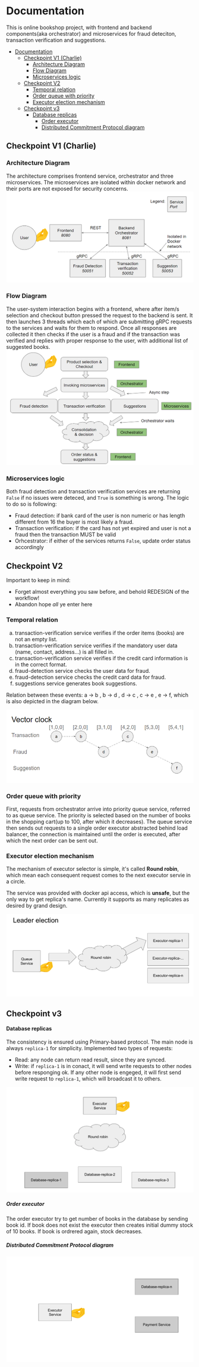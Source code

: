 # Documentation
This is online bookshop project, with frontend and backend components(aka orchestrator) and microservices for fraud deteciton, transaction verification and suggestions.
- [Documentation](#documentation)
  - [Checkpoint V1 (Charlie)](#checkpoint-v1-charlie)
    - [Architecture Diagram](#architecture-diagram)
    - [Flow Diagram](#flow-diagram)
    - [Microservices logic](#microservices-logic)
  - [Checkpoint V2](#checkpoint-v2)
    - [Temporal relation](#temporal-relation)
    - [Order queue with priority](#order-queue-with-priority)
    - [Executor election mechanism](#executor-election-mechanism)
  - [Checkpoint v3](#checkpoint-v3)
      - [Database replicas](#database-replicas)
        - [Order executor](#order-executor)
        - [Distributed Commitment Protocol diagram](#distributed-commitment-protocol-diagram)

## Checkpoint V1 (Charlie)
### Architecture Diagram
The architecture comprises frontend service, orchestrator and three microservices. The microservices are isolated within docker network and their ports are not exposed for security concerns.
![img1](imgs/scr1.png)
### Flow Diagram
The user-system interaction begins with a frontend, where after item/s selection and checkout button pressed the request to the backend is sent. It then launches 3 threads which each of which are submitting gRPC requests to the services and waits for them to respond. Once all responses are collected it then checks if the user is a fraud and if the transaction was verified and replies with proper response to the user, with additional list of suggested books.
![img2](imgs/scr2.png)
### Microservices logic
Both fraud detection and transaction verification services are returning `False` if no issues were deteced, and `True` is something is wrong. The logic to do so is following:
* Fraud detection: if bank card of the user is non numeric or has length different from 16 the buyer is most likely a fraud.
* Transaction verification: if the card has not yet expired and user is not a fraud then the transaction MUST be valid
* Orhcestrator: if either of the services returns `False`, update order status accordingly
## Checkpoint V2
Important to keep in mind:
* Forget almost everything you saw before, and behold REDESIGN of the workflow!
* Abandon hope *all* ye enter here

### Temporal relation
<ol type="a">
  <li>transaction-verification service verifies if the order items (books) are not an empty list.</li>
  <li>transaction-verification service verifies if the mandatory user data (name, contact, address…) is all filled in.</li>
  <li>transaction-verification service verifies if the credit card information is in the correct format.</li>
  <li>fraud-detection service checks the user data for fraud.</li>
  <li>fraud-detection service checks the credit card data for fraud.</li>
  <li>suggestions service generates book suggestions.</li>
</ol>

Relation between these events: a -> b , b -> d , d -> c , c -> e , e -> f, which is also depicted in the diagram below.

![img3](imgs/src3.png)


### Order queue with priority

First, requests from orchestrator arrive into priority queue service, referred to as queue service. The priority is selected based  on the number of books in the shopping cart(up to 100, after which it decreases). The queue service then sends out requests to a single order executor abstracted behind load balancer, the connection is maintained until the order is executed, after which the next order can be sent out.

### Executor election mechanism

The mechanism of executor selector is simple, it's called **Round robin**, which mean each consequent request comes to the next executor servie in a circle. 

The service was provided with docker api access, which is **unsafe**, but the only way to get replica's name. Currently it supports as many replicates as desired by grand design.


![img4](imgs/src4.gif)

## Checkpoint v3

#### Database replicas
The consistency is ensured using Primary-based protocol. The main node is always `replica-1` for simplicity. 
Implemented two types of requests:
 * Read: any node can return read result, since they are synced.
 * Write: if `replica-1` is in conact, it will send write requests to other nodes before responging ok. If any other node is engeged, it will first send write request to `replica-1`, which will broadcast it to others.

![img5](imgs/src5.gif)

##### Order executor
The order executor try to get number of books in the database by sending book id. If book does not exist the executor then creates initial dummy stock of 10 books. If book is ordrered again, stock decreases.

##### Distributed Commitment Protocol diagram

![img6](imgs/src6.gif)
